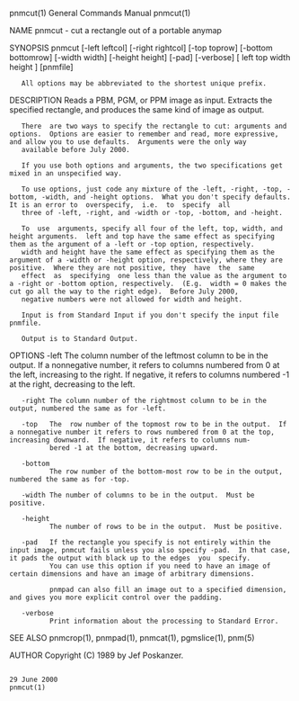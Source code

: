 pnmcut(1)                                                                                General Commands Manual                                                                                pnmcut(1)

NAME
       pnmcut - cut a rectangle out of a portable anymap

SYNOPSIS
       pnmcut [-left leftcol] [-right rightcol] [-top toprow] [-bottom bottomrow] [-width width] [-height height] [-pad] [-verbose] [ left top width height ] [pnmfile]

       All options may be abbreviated to the shortest unique prefix.

DESCRIPTION
       Reads a PBM, PGM, or PPM image as input.  Extracts the specified rectangle, and produces the same kind of image as output.

       There  are two ways to specify the rectangle to cut: arguments and options.  Options are easier to remember and read, more expressive, and allow you to use defaults.  Arguments were the only way
       available before July 2000.

       If you use both options and arguments, the two specifications get mixed in an unspecified way.

       To use options, just code any mixture of the -left, -right, -top, -bottom, -width, and -height options.  What you don't specify defaults.  It is an error to  overspecify,  i.e.  to  specify  all
       three of -left, -right, and -width or -top, -bottom, and -height.

       To  use  arguments, specify all four of the left, top, width, and height arguments.  left and top have the same effect as specifying them as the argument of a -left or -top option, respectively.
       width and height have the same effect as specifying them as the argument of a -width or -height option, respectively, where they are positive.  Where they are not positive, they  have  the  same
       effect  as  specifying  one less than the value as the argument to a -right or -bottom option, respectively.  (E.g.  width = 0 makes the cut go all the way to the right edge).  Before July 2000,
       negative numbers were not allowed for width and height.

       Input is from Standard Input if you don't specify the input file pnmfile.

       Output is to Standard Output.

OPTIONS
       -left  The column number of the leftmost column to be in the output.  If a nonnegative number, it refers to columns numbered from 0 at the left, increasing to the right.  If negative, it  refers
              to columns numbered -1 at the right, decreasing to the left.

       -right The column number of the rightmost column to be in the output, numbered the same as for -left.

       -top   The  row number of the topmost row to be in the output.  If a nonnegative number it refers to rows numbered from 0 at the top, increasing downward.  If negative, it refers to columns num‐
              bered -1 at the bottom, decreasing upward.

       -bottom
              The row number of the bottom-most row to be in the output, numbered the same as for -top.

       -width The number of columns to be in the output.  Must be positive.

       -height
              The number of rows to be in the output.  Must be positive.

       -pad   If the rectangle you specify is not entirely within the input image, pnmcut fails unless you also specify -pad.  In that case, it pads the output with black up to the edges  you  specify.
              You can use this option if you need to have an image of certain dimensions and have an image of arbitrary dimensions.

              pnmpad can also fill an image out to a specified dimension, and gives you more explicit control over the padding.

       -verbose
              Print information about the processing to Standard Error.

SEE ALSO
       pnmcrop(1), pnmpad(1), pnmcat(1), pgmslice(1), pnm(5)

AUTHOR
       Copyright (C) 1989 by Jef Poskanzer.

                                                                                               29 June 2000                                                                                     pnmcut(1)
